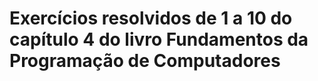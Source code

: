 # Exercícios resolvidos de 1 a 10 do capítulo 4 do livro Fundamentos da Programação de Computadores
